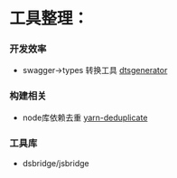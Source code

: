 # 工具整理：

### 开发效率
- swagger->types 转换工具 [dtsgenerator](https://github.com/horiuchi/dtsgenerator)

### 构建相关
- node库依赖去重 [yarn-deduplicate](https://github.com/atlassian/yarn-deduplicate)

### 工具库
- dsbridge/jsbridge



